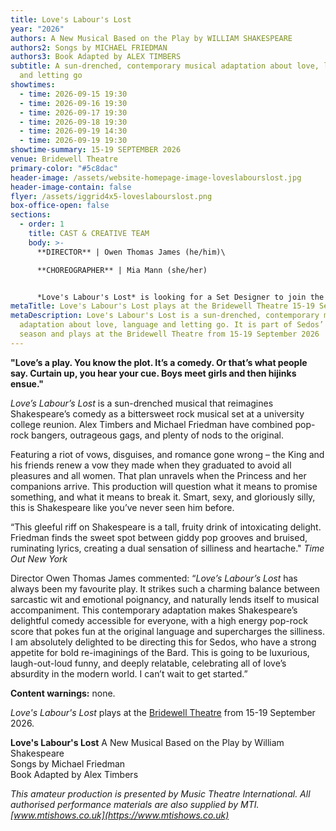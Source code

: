 ```yaml
---
title: Love's Labour's Lost
year: "2026"
authors: A New Musical Based on the Play by WILLIAM SHAKESPEARE
authors2: Songs by MICHAEL FRIEDMAN
authors3: Book Adapted by ALEX TIMBERS
subtitle: A sun-drenched, contemporary musical adaptation about love, language
  and letting go
showtimes:
  - time: 2026-09-15 19:30
  - time: 2026-09-16 19:30
  - time: 2026-09-17 19:30
  - time: 2026-09-18 19:30
  - time: 2026-09-19 14:30
  - time: 2026-09-19 19:30
showtime-summary: 15-19 SEPTEMBER 2026
venue: Bridewell Theatre
primary-color: "#5c8dac"
header-image: /assets/website-homepage-image-loveslabourslost.jpg
header-image-contain: false
flyer: /assets/iggrid4x5-loveslabourslost.png
box-office-open: false
sections:
  - order: 1
    title: CAST & CREATIVE TEAM
    body: >-
      **DIRECTOR** | Owen Thomas James (he/him)\

      **CHOREOGRAPHER** | Mia Mann (she/her)


      *Love's Labour's Lost* is looking for a Set Designer to join the team. If you are interested, please email production@sedos.co.uk
metaTitle: Love's Labour's Lost plays at the Bridewell Theatre 15-19 September 2026
metaDescription: Love's Labour's Lost is a sun-drenched, contemporary musical
  adaptation about love, language and letting go. It is part of Sedos’ 2026
  season and plays at the Bridewell Theatre from 15-19 September 2026
---
```

**"Love’s a play. You know the plot. It’s a comedy. Or that’s what people say. Curtain up, you hear your cue. Boys meet girls and then hijinks ensue."**

*Love’s Labour’s Lost* is a sun-drenched musical that reimagines Shakespeare’s comedy as a bittersweet rock musical set at a university college reunion. Alex Timbers and Michael Friedman have combined pop-rock bangers, outrageous gags, and plenty of nods to the original. 

Featuring a riot of vows, disguises, and romance gone wrong – the King and his friends renew a vow they made when they graduated to avoid all pleasures and all women. That plan unravels when the Princess and her companions arrive. This production will question what it means to promise something, and what it means to break it.  Smart, sexy, and gloriously silly, this is Shakespeare like you’ve never seen him before.

“This gleeful riff on Shakespeare is a tall, fruity drink of intoxicating delight. Friedman finds the sweet spot between giddy pop grooves and bruised, ruminating lyrics, creating a dual sensation of silliness and heartache."
*Time Out New York*

Director Owen Thomas James commented: “*Love’s Labour’s Lost* has always been my favourite play. It strikes such a charming balance between sarcastic wit and emotional poignancy, and naturally lends itself to musical accompaniment. This contemporary adaptation makes Shakespeare’s delightful comedy accessible for everyone, with a high energy pop-rock score that pokes fun at the original language and supercharges the silliness. I am absolutely delighted to be directing this for Sedos, who have a strong appetite for bold re-imaginings of the Bard. This is going to be luxurious, laugh-out-loud funny, and deeply relatable, celebrating all of love’s absurdity in the modern world. I can’t wait to get started.”

**Content warnings:** none.

*Love's Labour's Lost* plays at the [Bridewell Theatre](https://www.sedos.co.uk/venues/bridewell) from 15-19 September 2026.

**Love's Labour's Lost**
A New Musical Based on the Play by William Shakespeare\
Songs by Michael Friedman\
Book Adapted by Alex Timbers

[](<>)*This amateur production is presented by Music Theatre International. All authorised performance materials are also supplied by MTI. [www.mtishows.co.uk](https://www.mtishows.co.uk)*
